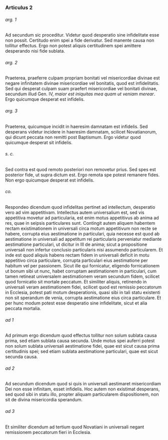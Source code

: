 ### Articulus 2

###### arg. 1
Ad secundum sic proceditur. Videtur quod desperatio sine infidelitate esse non possit. Certitudo enim spei a fide derivatur. Sed manente causa non tollitur effectus. Ergo non potest aliquis certitudinem spei amittere desperando nisi fide sublata.

###### arg. 2
Praeterea, praeferre culpam propriam bonitati vel misericordiae divinae est negare infinitatem divinae misericordiae vel bonitatis, quod est infidelitatis. Sed qui desperat culpam suam praefert misericordiae vel bonitati divinae, secundum illud Gen. IV, *maior est iniquitas mea quam ut veniam merear*. Ergo quicumque desperat est infidelis.

###### arg. 3
Praeterea, quicumque incidit in haeresim damnatam est infidelis. Sed desperans videtur incidere in haeresim damnatam, scilicet Novatianorum, qui dicunt peccata non remitti post Baptismum. Ergo videtur quod quicumque desperat sit infidelis.

###### s. c.
Sed contra est quod remoto posteriori non removetur prius. Sed spes est posterior fide, ut supra dictum est. Ergo remota spe potest remanere fides. Non ergo quicumque desperat est infidelis.

###### co.
Respondeo dicendum quod infidelitas pertinet ad intellectum, desperatio vero ad vim appetitivam. Intellectus autem universalium est, sed vis appetitiva movetur ad particularia, est enim motus appetitivus ab anima ad res, quae in seipsis particulares sunt. Contingit autem aliquem habentem rectam existimationem in universali circa motum appetitivum non recte se habere, corrupta eius aestimatione in particulari, quia necesse est quod ab aestimatione in universali ad appetitum rei particularis perveniatur mediante aestimatione particulari, ut dicitur in III de anima; sicut a propositione universali non infertur conclusio particularis nisi assumendo particularem. Et inde est quod aliquis habens rectam fidem in universali deficit in motu appetitivo circa particulare, corrupta particulari eius aestimatione per habitum vel per passionem. Sicut ille qui fornicatur, eligendo fornicationem ut bonum sibi ut nunc, habet corruptam aestimationem in particulari, cum tamen retineat universalem aestimationem veram secundum fidem, scilicet quod fornicatio sit mortale peccatum. Et similiter aliquis, retinendo in universali veram aestimationem fidei, scilicet quod est remissio peccatorum in Ecclesia, potest pati motum desperationis, quasi sibi in tali statu existenti non sit sperandum de venia, corrupta aestimatione eius circa particulare. Et per hunc modum potest esse desperatio sine infidelitate, sicut et alia peccata mortalia.

###### ad 1
Ad primum ergo dicendum quod effectus tollitur non solum sublata causa prima, sed etiam sublata causa secunda. Unde motus spei auferri potest non solum sublata universali aestimatione fidei, quae est sicut causa prima certitudinis spei; sed etiam sublata aestimatione particulari, quae est sicut secunda causa.

###### ad 2
Ad secundum dicendum quod si quis in universali aestimaret misericordiam Dei non esse infinitam, esset infidelis. Hoc autem non existimat desperans, sed quod sibi in statu illo, propter aliquam particularem dispositionem, non sit de divina misericordia sperandum.

###### ad 3
Et similiter dicendum ad tertium quod Novatiani in universali negant remissionem peccatorum fieri in Ecclesia.

